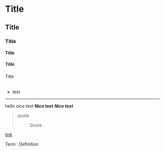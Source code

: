 # Title
## Title
### Title
#### Title
##### Title
###### Title
* text
--- 
hello
_nice text_
__Nice text__
___Nice text___
> quote
>> Qoute

[link](https://github.com/MaksymLabiak/gittest/tree/master#hello)

Term
: Definition